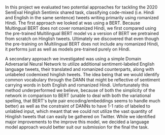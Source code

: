 In this project we evaluated two potential approaches for tackling the 2020 SemEval Hinglish Sentimix shared task, classifying code-mixed (i.e. Hindi and English in the same sentence) tweets writing primarily using romanized Hindi. The first approach we looked at was using a BERT. Because Multingual BERT does not cover romanized Hindi, we first compared using the pre-trained Multilingual BERT model vs a version of BERT we pretrained from scratch on Hinglish tweets. Ultimately we discovered that even though the pre-training on Multilingual BERT does not include any romanized Hindi, it performs just as well as models pre-trained purely on Hindi.

A secondary approach we investigated was using a simple Domain Adversarial Neural Network to utilize additional sentiment-labeled English language tweets, their translated and romanized counterparts, along with unlabeled codemixed hinglish tweets. The idea being that we would identify common vocabulary through the DANN that might be reflective of sentiment carrying words in both English and romanized Hindi. Unfortunately this method underperformed we believe, because of both the simplicity of the network in comparison to BERT (unable to deal with both the variational spelling, that BERT's byte pair encoding/embeddings seems to handle much better) as well as the constraint of DANNs to have 1-1 ratio of labeled to unlabled input, which meant that we could not utilize the vast quantity of Hinglish tweets that can easily be gathered on Twitter. While we identified major improvements to the improve this model, we decided a language model approach would better suit our submission for the final the task.
